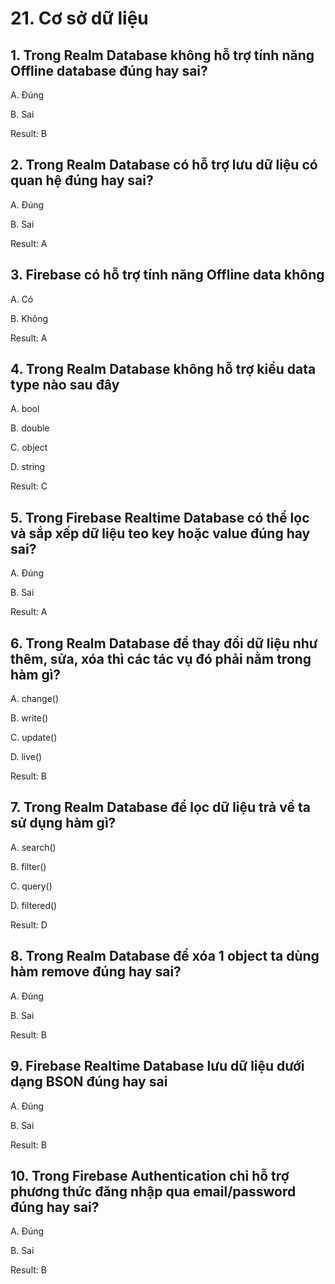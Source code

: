 # 21. Cơ sở dữ liệu

## 1. Trong Realm Database không hỗ trợ tính năng Offline database đúng hay sai?

A. Đúng

B. Sai

Result: B


## 2. Trong Realm Database có hỗ trợ lưu dữ liệu có quan hệ đúng hay sai?

A. Đúng

B. Sai

Result: A


## 3. Firebase có hỗ trợ tính năng Offline data không

A. Có

B. Không

Result: A


## 4. Trong Realm Database không hỗ trợ kiểu data type nào sau đây

A. bool

B. double

C. object

D. string

Result: C


## 5. Trong Firebase Realtime Database có thể lọc và sắp xếp dữ liệu teo key hoặc value đúng hay sai?

A. Đúng

B. Sai

Result: A


## 6. Trong Realm Database để thay đổi dữ liệu như thêm, sửa, xóa thì các tác vụ đó phải nằm trong hàm gì?

A. change()

B. write()

C. update()

D. live()

Result: B


## 7. Trong Realm Database để lọc dữ liệu trả về ta sử dụng hàm gì?

A. search()

B. filter()

C. query()

D. filtered()

Result: D


## 8. Trong Realm Database để xóa 1 object ta dùng hàm **remove** đúng hay sai?

A. Đúng

B. Sai

Result: B


## 9. Firebase Realtime Database lưu dữ liệu dưới dạng BSON đúng hay sai

A. Đúng

B. Sai

Result: B


## 10. Trong Firebase Authentication chỉ hỗ trợ phương thức đăng nhập qua email/password đúng hay sai?

A. Đúng

B. Sai

Result: B


